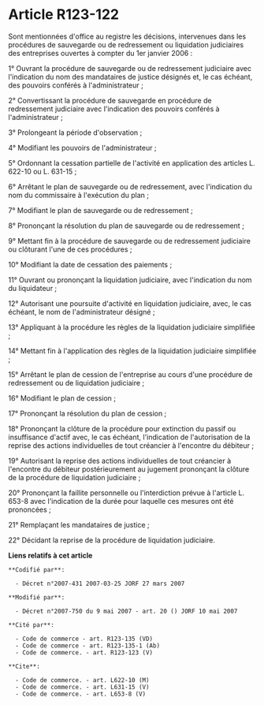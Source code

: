 # Article R123-122

Sont mentionnées d'office au registre les décisions, intervenues dans les procédures de sauvegarde ou de redressement ou
liquidation judiciaires des entreprises ouvertes à compter du 1er janvier 2006 :

1° Ouvrant la procédure de sauvegarde ou de redressement judiciaire avec l'indication du nom des mandataires de justice
désignés et, le cas échéant, des pouvoirs conférés à l'administrateur ;

2° Convertissant la procédure de sauvegarde en procédure de redressement judiciaire avec l'indication des pouvoirs conférés à
l'administrateur ;

3° Prolongeant la période d'observation ;

4° Modifiant les pouvoirs de l'administrateur ;

5° Ordonnant la cessation partielle de l'activité en application des articles L. 622-10 ou L. 631-15 ;

6° Arrêtant le plan de sauvegarde ou de redressement, avec l'indication du nom du commissaire à l'exécution du plan ;

7° Modifiant le plan de sauvegarde ou de redressement ;

8° Prononçant la résolution du plan de sauvegarde ou de redressement ;

9° Mettant fin à la procédure de sauvegarde ou de redressement judiciaire ou clôturant l'une de ces procédures ;

10° Modifiant la date de cessation des paiements ;

11° Ouvrant ou prononçant la liquidation judiciaire, avec l'indication du nom du liquidateur ;

12° Autorisant une poursuite d'activité en liquidation judiciaire, avec, le cas échéant, le nom de l'administrateur désigné ;

13° Appliquant à la procédure les règles de la liquidation judiciaire simplifiée ;

14° Mettant fin à l'application des règles de la liquidation judiciaire simplifiée ;

15° Arrêtant le plan de cession de l'entreprise au cours d'une procédure de redressement ou de liquidation judiciaire ;

16° Modifiant le plan de cession ;

17° Prononçant la résolution du plan de cession ;

18° Prononçant la clôture de la procédure pour extinction du passif ou insuffisance d'actif avec, le cas échéant,
l'indication de l'autorisation de la reprise des actions individuelles de tout créancier à l'encontre du débiteur ;

19° Autorisant la reprise des actions individuelles de tout créancier à l'encontre du débiteur postérieurement au jugement
prononçant la clôture de la procédure de liquidation judiciaire ;

20° Prononçant la faillite personnelle ou l'interdiction prévue à l'article L. 653-8 avec l'indication de la durée pour
laquelle ces mesures ont été prononcées ;

21° Remplaçant les mandataires de justice ;

22° Décidant la reprise de la procédure de liquidation judiciaire.

**Liens relatifs à cet article**

	**Codifié par**:

	  - Décret n°2007-431 2007-03-25 JORF 27 mars 2007

	**Modifié par**:

	  - Décret n°2007-750 du 9 mai 2007 - art. 20 () JORF 10 mai 2007

	**Cité par**:

	  - Code de commerce - art. R123-135 (VD)
	  - Code de commerce - art. R123-135-1 (Ab)
	  - Code de commerce. - art. R123-123 (V)

	**Cite**:

	  - Code de commerce. - art. L622-10 (M)
	  - Code de commerce. - art. L631-15 (V)
	  - Code de commerce. - art. L653-8 (V)
